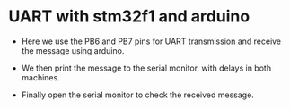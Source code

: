 # UART with stm32f1 and arduino 

- Here we use the PB6 and PB7 pins for UART transmission and receive the message using arduino.

- We then print the message to the serial monitor, with delays in both machines.

- Finally open the serial monitor to check the received message.